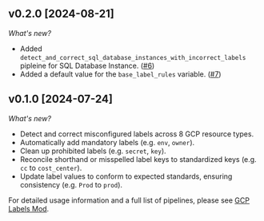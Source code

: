 ## v0.2.0 [2024-08-21]

_What's new?_

- Added `detect_and_correct_sql_database_instances_with_incorrect_labels` pipleine for SQL Database Instance. ([#6](https://github.com/turbot/flowpipe-mod-gcp-labels/pull/6))
- Added a default value for the `base_label_rules` variable. ([#7](https://github.com/turbot/flowpipe-mod-gcp-labels/pull/7))

## v0.1.0 [2024-07-24]

_What's new?_

- Detect and correct misconfigured labels across 8 GCP resource types.
- Automatically add mandatory labels (e.g. `env`, `owner`).
- Clean up prohibited labels (e.g. `secret`, `key`).
- Reconcile shorthand or misspelled label keys to standardized keys (e.g. `cc` to `cost_center`).
- Update label values to conform to expected standards, ensuring consistency (e.g. `Prod` to `prod`).

For detailed usage information and a full list of pipelines, please see [GCP Labels Mod](https://hub.flowpipe.io/mods/turbot/gcp_labels).
